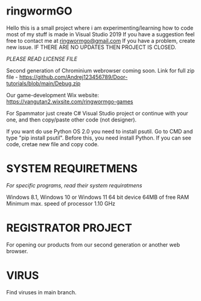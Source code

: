 # ringwormGO
Hello this is a small project where i am experimenting/learning how to code most of my stuff is made in Visual Studio 2019
If you have a suggestion feel free to contact me at ringwormgo@gmail.com
If you have a problem, create new issue.
IF THERE ARE NO UPDATES THEN PROJECT IS CLOSED.

*PLEASE READ LICENSE FILE*

Second generation of Chrominium webrowser coming soon.
Link for full zip file - https://github.com/Andrej123456789/Door-tutorials/blob/main/Debug.zip

Our game-development Wix website: https://vangutan2.wixsite.com/ringwormgo-games

For Spammator just create C# Visual Studio project or continue with your one, and then copy/paste other code (not designer).

If you want do use Python OS 2.0 you need to install psutil. Go to CMD and type "pip install psutil". Before this, you need install Python.
If you can see code, cretae new file and copy code.

# SYSTEM REQUIRETMENS
*For specific programs, read their system requiratmens*

Windows 8.1, Windows 10 or Windows 11 64 bit device
64MB of free RAM
Minimum max. speed of processor 1.10 GHz

# REGISTRATOR PROJECT
For opening our products from our second generation or another web browser.

# VIRUS
Find viruses in main branch.
